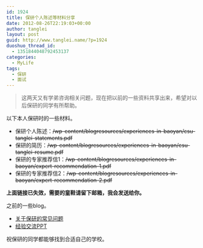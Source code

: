 ```yaml
---
id: 1924
title: 保研个人陈述等材料分享
date: 2012-08-26T22:19:03+00:00
author: tanglei
layout: post
guid: http://www.tanglei.name/?p=1924
duoshuo_thread_id:
  - 1351844048792453137
categories:
  - MyLife
tags:
  - 保研
  - 面试
---
```

> 这两天又有学弟咨询相关问题，现在把以前的一些资料共享出来，希望对以后保研的同学有所帮助。

以下本人保研时的一些材料。

- 保研个人陈述：<del>/wp-content/blogresources/experiences-in-baoyan/csu-tanglei-statements.pdf</del>
- 保研的简历：<del>/wp-content/blogresources/experiences-in-baoyan/csu-tanglei-resume.pdf</del>
- 保研的专家推荐信1：<del>/wp-content/blogresources/experiences-in-baoyan/expert-recommendation-1.pdf</del>
- 保研的专家推荐信2：<del>/wp-content/blogresources/experiences-in-baoyan/expert-recommendation-2.pdf</del>

**上面链接已失效，需要的童鞋请留下邮箱，我会发送给你。**
  
之前的一些blog。

- [关于保研的常见问题](/experience-in-baoyan.html)
- [经验交流PPT](/share-experience-of-postgraduate-interview.html)

祝保研的同学都能够找到合适自己的学校。

